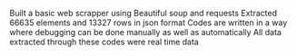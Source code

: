 Built a basic web scrapper using Beautiful soup and requests
Extracted 66635 elements and 13327 rows in json format
Codes are written in a way where debugging can be done manually as well as automatically
All data extracted through these codes were real time data
